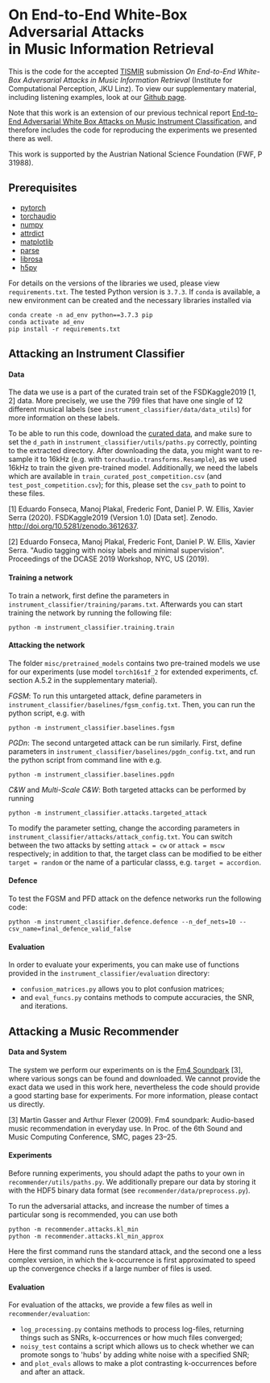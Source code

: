 # On End-to-End White-Box Adversarial Attacks <br> in Music Information Retrieval
This is the code for the accepted [TISMIR](https://transactions.ismir.net/) submission
*On End-to-End White-Box Adversarial Attacks in Music Information Retrieval* (Institute for Computational 
Perception, JKU Linz). To view our supplementary material, including listening examples, 
look at our [Github page](https://cpjku.github.io/adversaries_in_mir/). 

Note that this work is an extension of our previous technical report [End-to-End Adversarial White Box Attacks on 
Music Instrument Classification](https://arxiv.org/abs/2007.14714), and therefore includes the 
code for reproducing the experiments we presented there as well.

This work is supported by the Austrian National Science Foundation (FWF, P 31988).

## Prerequisites

- [pytorch](https://pytorch.org/)
- [torchaudio](https://pytorch.org/audio/)
- [numpy](https://pypi.org/project/numpy/)
- [attrdict](https://pypi.org/project/attrdict/)
- [matplotlib](https://matplotlib.org/)
- [parse](https://pypi.org/project/parse/)
- [librosa](https://librosa.org)
- [h5py](https://pypi.org/project/h5py/)

For details on the versions of the libraries we used, please 
view `requirements.txt`. The tested Python version is `3.7.3`.
If `conda` is available, a new environment
can be created and the necessary libraries installed via

````
conda create -n ad_env python==3.7.3 pip
conda activate ad_env
pip install -r requirements.txt
````

## Attacking an Instrument Classifier

#### Data

The data we use is a part of the curated train set of the 
FSDKaggle2019 [1, 2] data. More precisely,
we use the 799 files that have one single of 12 different musical labels
(see `instrument_classifier/data/data_utils`) for more information on these labels.

To be able to run this code, download the [curated data](https://zenodo.org/record/3612637), 
and make sure to set the `d_path` in `instrument_classifier/utils/paths.py` 
correctly, pointing to the extracted directory. 
After downloading the data, you might want to re-sample it to 16kHz
(e.g. with `torchaudio.transforms.Resample`), as we used 16kHz to train
the given pre-trained model.
Additionally, we need the labels which are available in 
`train_curated_post_competition.csv` 
(and `test_post_competition.csv`); for this, please set the 
`csv_path` to point to these files.

[1] Eduardo Fonseca, Manoj Plakal, Frederic Font, Daniel P. W. Ellis, 
 Xavier Serra (2020). FSDKaggle2019 (Version 1.0) [Data set]. 
Zenodo. http://doi.org/10.5281/zenodo.3612637.

[2] Eduardo Fonseca, Manoj Plakal, Frederic Font, Daniel P. W. Ellis, 
Xavier Serra. "Audio tagging with noisy labels and minimal supervision". 
Proceedings of the DCASE 2019 Workshop, NYC, US (2019).

#### Training a network
To train a network, first define the parameters in `instrument_classifier/training/params.txt`. Afterwards you can start training the network by running the following file:

````
python -m instrument_classifier.training.train 
````

#### Attacking the network

The folder `misc/pretrained_models` contains two pre-trained models we use for our experiments 
(use model `torch16s1f_2` for extended experiments, cf. section A.5.2 in the supplementary material). 

*FGSM*: To run this untargeted attack, define parameters in 
`instrument_classifier/baselines/fgsm_config.txt`. Then, you can run the 
python script, e.g. with

````
python -m instrument_classifier.baselines.fgsm
````

*PGDn*: The second untargeted attack can be run similarly. First,
define parameters in `instrument_classifier/baselines/pgdn_config.txt`, and
run the python script from command line with e.g.

````
python -m instrument_classifier.baselines.pgdn
````

*C&W* and *Multi-Scale C&W*: Both targeted attacks can be performed by running
````
python -m instrument_classifier.attacks.targeted_attack
````

To modify the parameter setting, change the according parameters in 
`instrument_classifier/attacks/attack_config.txt`. You can
switch between the two attacks by setting `attack = cw` or `attack = mscw`
respectively; in addition to that, the target class can be modified to
be either `target = random` or the name of a particular classs, e.g.
`target = accordion`.

#### Defence
To test the FGSM and PFD attack on the defence networks run the following code:

````
python -m instrument_classifier.defence.defence --n_def_nets=10 --csv_name=final_defence_valid_false
````

#### Evaluation

In order to evaluate your experiments, you can make use of 
functions provided in the `instrument_classifier/evaluation` directory:

- `confusion_matrices.py` allows you to plot confusion matrices;
- and `eval_funcs.py` contains methods to compute accuracies, the SNR, and iterations.

## Attacking a Music Recommender

#### Data and System

The system we perform our experiments on is the [Fm4 Soundpark](https://fm4.orf.at/soundpark/) [3], 
where various songs can be found and downloaded. We cannot provide the exact data we used 
in this work here, nevertheless the code should provide a good starting base for experiments.
For more information, please contact us directly.

[3] Martin Gasser and Arthur Flexer (2009). Fm4 soundpark: Audio-based music recommendation in everyday use. 
In Proc. of the 6th Sound and Music Computing Conference, SMC, pages 23–25.

#### Experiments

Before running experiments, you should adapt the paths to your own in `recommender/utils/paths.py`.
We additionally prepare our data by storing it with the HDF5 binary data 
format (see `recommender/data/preprocess.py`).

To run the adversarial attacks, and increase the number of times a particular song is recommended,
you can use both

````
python -m recommender.attacks.kl_min
python -m recommender.attacks.kl_min_approx
````

Here the first command runs the standard attack, and the second one a less complex version, in which the
k-occurrence is first approximated to speed up the convergence checks if a large number of files is used.

#### Evaluation

For evaluation of the attacks, we provide a few files as well in `recommender/evaluation`:

- `log_processing.py` contains methods to process log-files, returning things such as SNRs, 
k-occurrences or how much files converged;
- `noisy_test` contains a script which allows us to check whether we can 
promote songs to 'hubs' by adding white noise with a specified SNR;
- and `plot_evals` allows to make a plot contrasting k-occurrences before and after an attack.
